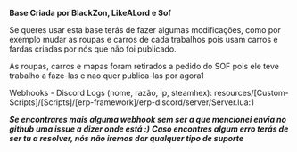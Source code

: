 **Base Criada por BlackZon, LikeALord e Sof**

Se queres usar esta base terás de fazer algumas modificações, como por exemplo mudar as roupas e carros de cada trabalhos pois usam carros e fardas criadas por nós que não foi publicado.

As roupas, carros e mapas foram retirados a pedido do SOF pois ele teve trabalho a faze-las e nao quer publica-las por agora1

Webhooks - Discord Logs (nome, razão, ip, steamhex): resources/[Custom-Scripts]/[Scripts]/[erp-framework]/erp-discord/server/Server.lua:1


***Se encontrares mais alguma webhook sem ser a que mencionei envia no github uma issue a dizer onde está :)***
***Caso encontres algum erro terás de ser tu a resolver, nós não iremos dar qualquer tipo de suporte***
